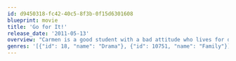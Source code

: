 ```yaml
---
id: d9450318-fc42-40c5-8f3b-0f15d6301608
blueprint: movie
title: 'Go for It!'
release_date: '2011-05-13'
overview: "Carmen is a good student with a bad attitude who lives for dancing in the underground clubs of Chicago. She yearns to be 'somebody' but is afraid to believe in herself. Her immigrant Mexican, working-class parents want her to stay in school and get an education, so she attends junior college while working at a grocery store. Carmen's professor catches her performing one day in the neighborhood and challenges her to audition to a formal dance school in California. She gets into a fight with her chaotic family and runs away to her best friend Gina's place only to find out Gina's been getting beat up by her boyfriend. Meanwhile, Carmen's boyfriend, Jared wants her to commit and move in with him. Pulled apart in every direction, her dream of dancing fades. Can Carmen overcome her fears and take the biggest chance of her life, or will she succumb to her self-doubt?"
genres: '[{"id": 18, "name": "Drama"}, {"id": 10751, "name": "Family"}]'
---
```

